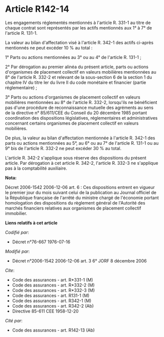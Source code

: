 # Article R142-14

Les engagements réglementés mentionnés à l'article R. 331-1 au titre de chaque contrat sont représentés par les actifs
mentionnés aux 1° à 7° de l'article R. 131-1.

La valeur au bilan d'affectation visé à l'article R. 342-1 des actifs ci-après mentionnés ne peut excéder 10 % au total :

1° Parts ou actions mentionnées au 3° ou au 4° de l'article R. 131-1 ;

2° Par dérogation au premier alinéa du présent article, parts ou actions d'organismes de placement collectif en valeurs
mobilières mentionnées au 8° de l'article R. 332-2 et relevant de la sous-section 6 de la section 1 du chapitre IV du titre
Ier du livre II du code monétaire et financier (partie réglementaire) ;

3° Parts ou actions d'organismes de placement collectif en valeurs mobilières mentionnées au 8° de l'article R. 332-2,
lorsqu'ils ne bénéficient pas d'une procédure de reconnaissance mutuelle des agréments au sens de la directive n° 85/611/CEE
du Conseil du 20 décembre 1985 portant coordination des dispositions législatives, réglementaires et administratives
concernant certains organismes de placement collectif en valeurs mobilières.

De plus, la valeur au bilan d'affectation mentionnée à l'article R. 342-1 des parts ou actions mentionnées au 5°, au 6° ou au
7° de l'article R. 131-1 ou au 9° bis de l'article R. 332-2 ne peut excéder 30 % au total.

L'article R. 342-2 s'applique sous réserve des dispositions du présent article. Par dérogation à cet article R. 342-2,
l'article R. 332-3 ne s'applique pas à la comptabilité auxiliaire.

**Nota:**

Décret 2006-1542 2006-12-06 art. 6 : Ces dispositions entrent en vigueur le premier jour du mois suivant celui de la
publication au Journal officiel de la République française de l'arrêté du ministre chargé de l'économie portant homologation
des dispositions du règlement général de l'Autorité des marchés financiers relatives aux organismes de placement collectif
immobilier.

**Liens relatifs à cet article**

_Codifié par_:

  - Décret n°76-667 1976-07-16

_Modifié par_:

  - Décret n°2006-1542 2006-12-06 art. 3 6° JORF 8 décembre 2006

_Cite_:

  - Code des assurances - art. R*331-1 (M)
  - Code des assurances - art. R*332-2 (M)
  - Code des assurances - art. R*332-3 (M)
  - Code des assurances - art. R131-1 (M)
  - Code des assurances - art. R342-1 (M)
  - Code des assurances - art. R342-2 (Ab)
  - Directive 85-611 CEE 1958-12-20

_Cité par_:

  - Code des assurances - art. R142-13 (Ab)

